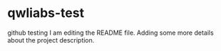 # qwliabs-test
github testing
I am editing the README file. Adding some more details about the project description.

